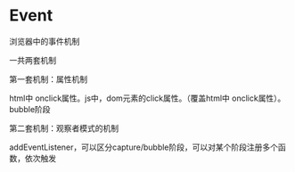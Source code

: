 # Event

浏览器中的事件机制

一共两套机制

第一套机制：属性机制

html中 onclick属性。js中，dom元素的click属性。（覆盖html中 onclick属性）。bubble阶段

第二套机制：观察者模式的机制

addEventListener，可以区分capture/bubble阶段，可以对某个阶段注册多个函数，依次触发

